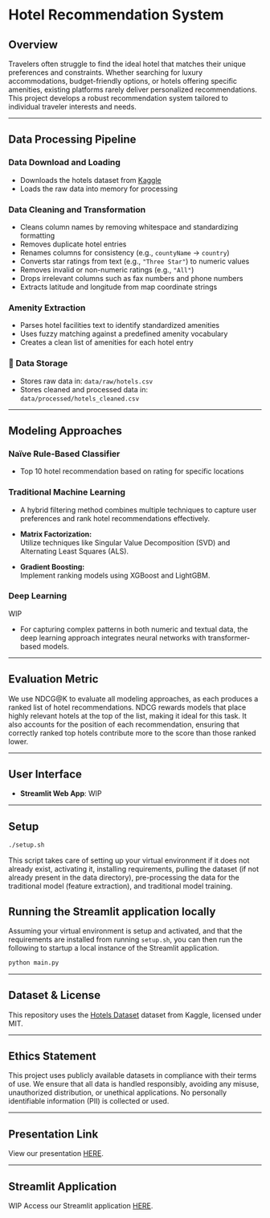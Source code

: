 
# Hotel Recommendation System

## Overview

Travelers often struggle to find the ideal hotel that matches their unique preferences and constraints. Whether searching for luxury accommodations, budget-friendly options, or hotels offering specific amenities, existing platforms rarely deliver personalized recommendations. This project develops a robust recommendation system tailored to individual traveler interests and needs.

---

## Data Processing Pipeline

### Data Download and Loading
- Downloads the hotels dataset from [Kaggle](https://www.kaggle.com/datasets/raj713335/tbo-hotels-dataset/data)
- Loads the raw data into memory for processing


### Data Cleaning and Transformation
- Cleans column names by removing whitespace and standardizing formatting
- Removes duplicate hotel entries
- Renames columns for consistency (e.g., `countyName` → `country`)
- Converts star ratings from text (e.g., `"Three Star"`) to numeric values
- Removes invalid or non-numeric ratings (e.g., `"All"`)
- Drops irrelevant columns such as fax numbers and phone numbers
- Extracts latitude and longitude from map coordinate strings

### Amenity Extraction
- Parses hotel facilities text to identify standardized amenities
- Uses fuzzy matching against a predefined amenity vocabulary
- Creates a clean list of amenities for each hotel entry


### 💾 Data Storage
- Stores raw data in: `data/raw/hotels.csv`
- Stores cleaned and processed data in: `data/processed/hotels_cleaned.csv`

---

## Modeling Approaches 

### Naïve Rule-Based Classifier
- Top 10 hotel recommendation based on rating for specific locations

### Traditional Machine Learning
- A hybrid filtering method combines multiple techniques to capture user preferences and rank hotel recommendations effectively.

- **Matrix Factorization:**  
  Utilize techniques like Singular Value Decomposition (SVD) and Alternating Least Squares (ALS).

- **Gradient Boosting:**  
  Implement ranking models using XGBoost and LightGBM.

### Deep Learning 
WIP
- For capturing complex patterns in both numeric and textual data, the deep learning approach integrates neural networks with transformer-based models. 

---

## Evaluation Metric

We use NDCG@K to evaluate all modeling approaches, as each produces a ranked list of hotel recommendations. NDCG rewards models that place highly relevant hotels at the top of the list, making it ideal for this task. It also accounts for the position of each recommendation, ensuring that correctly ranked top hotels contribute more to the score than those ranked lower. 

---

## User Interface

- **Streamlit Web App**: 
WIP

---

## Setup

```bash
./setup.sh
```

This script takes care of setting up your virtual environment if it does not already exist, activating it, installing requirements, pulling the dataset (if not already present in the data directory), pre-processing the data for the traditional model (feature extraction), and traditional model training.

## Running the Streamlit application locally

Assuming your virtual environment is setup and activated, and that the requirements are installed from running `setup.sh`,
you can then run the following to startup a local instance of the Streamlit application.

```bash
python main.py
```

---

## Dataset & License
This repository uses the [Hotels Dataset](https://www.kaggle.com/datasets/raj713335/tbo-hotels-dataset/data) dataset from Kaggle, licensed under MIT.

---

## **Ethics Statement**  

This project uses publicly available datasets in compliance with their terms of use. We ensure that all data is handled responsibly, avoiding any misuse, unauthorized distribution, or unethical applications. No personally identifiable information (PII) is collected or used. 

---

## Presentation Link

View our presentation [HERE](https://docs.google.com/presentation/d/1f10f97H5Tj7s4oodW_kLxO4mKXoLSJzMlBV520TZrPM/edit?usp=sharing).

---

## Streamlit Application

WIP
Access our Streamlit application [HERE]().
